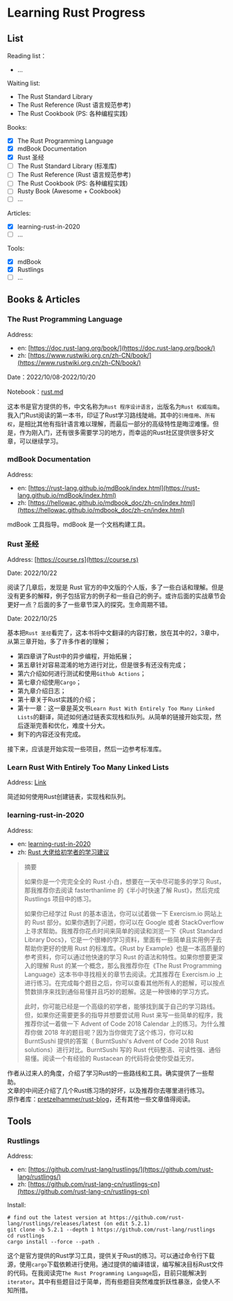 <!-- +++
author: lxmon
create: 2022-10-21
modify: 2022-10-21
tag: [notebook]
+++ -->

# Learning Rust Progress

## List

Reading list：

- ...

Waiting list:

- The Rust Standard Library
- The Rust Reference (Rust 语言规范参考)
- The Rust Cookbook (PS: 各种编程实践)

Books:

- [x] The Rust Programming Language
- [x] mdBook Documentation
- [x] Rust 圣经
- [ ] The Rust Standard Library (标准库)
- [ ] The Rust Reference (Rust 语言规范参考)
- [ ] The Rust Cookbook (PS: 各种编程实践)
- [ ] Rusty Book (Awesome + Cookbook)
- [ ] ...

Articles:

- [x] learning-rust-in-2020
- [ ] ...

Tools:

- [x] mdBook
- [x] Rustlings
- [ ] ...

## Books & Articles

### The Rust Programming Language

Address:

- en: [https://doc.rust-lang.org/book/](https://doc.rust-lang.org/book/)
- zh: [https://www.rustwiki.org.cn/zh-CN/book/](https://www.rustwiki.org.cn/zh-CN/book/)

Date：2022/10/08-2022/10/20

Notebook：[rust.md](./rust.html)

这本书是官方提供的书，中文名称为`Rust 程序设计语言`，出版名为`Rust 权威指南`。我入门Rust阅读的第一本书，印证了Rust学习路线陡峭。其中的`引用借用`、`所有权`，是相比其他有指针语言难以理解，而最后一部分的高级特性是晦涩难懂。但是，作为刚入门，还有很多需要学习的地方，而幸运的Rust社区提供很多好文章，可以继续学习。

### mdBook Documentation

Address:

- en: [https://rust-lang.github.io/mdBook/index.html](https://rust-lang.github.io/mdBook/index.html)
- zh: [https://hellowac.github.io/mdbook_doc/zh-cn/index.html](https://hellowac.github.io/mdbook_doc/zh-cn/index.html)

mdBook 工具指导。mdBook 是一个文档构建工具。

### Rust 圣经

Address: [https://course.rs](https://course.rs)

Date: 2022/10/22

阅读了几章后，发现是 Rust 官方的中文版的个人版，多了一些白话和理解。但是没有更多的解释，例子包括官方的例子和一些自己的例子。或许后面的实战章节会更好一点？后面的多了一些章节深入的探究。生命周期不错。

Date: 2022/10/25

基本把`Rust 圣经`看完了，这本书将中文翻译的内容打散，放在其中的2，3章中，从第三章开始，多了许多作者的理解；

- 第四章讲了Rust中的异步编程，开始拓展；
- 第五章针对容易混淆的地方进行对比，但是很多有还没有完成；
- 第六介绍如何进行测试和使用`Github Actions`；
- 第七章介绍使用`Cargo`；
- 第九章介绍日志；
- 第十章关于Rust实践的介绍；
- 第十一章：这一章是英文书`Learn Rust With Entirely Too Many Linked Lists`的翻译，简述如何通过链表实现栈和队列。从简单的链接开始实现，然后逐渐完善和优化，难度十分大。
- 剩下的内容还没有完成。

接下来，应该是开始实现一些项目，然后一边参考标准库。

### Learn Rust With Entirely Too Many Linked Lists

Address: [Link](https://rust-unofficial.github.io/too-many-lists/)

简述如何使用Rust创建链表，实现栈和队列。

### learning-rust-in-2020

Address:

- en: [learning-rust-in-2020](https://github.com/pretzelhammer/rust-blog/blob/master/posts/learning-rust-in-2020.md)
- zh: [Rust 大佬给初学者的学习建议](https://github.com/rustlang-cn/Rustt/blob/main/Articles/%5B2022-04-02%5D%20Rust%20%E5%A4%A7%E4%BD%AC%E7%BB%99%E5%88%9D%E5%AD%A6%E8%80%85%E7%9A%84%E5%AD%A6%E4%B9%A0%E5%BB%BA%E8%AE%AE.md)

> 摘要
>
> 如果你是一个完完全全的 Rust 小白，想要在一天中尽可能多的学习 Rust，那我推荐你去阅读 fasterthanlime 的《半小时快速了解 Rust》，然后完成 Rustlings 项目中的练习。
>
> 如果你已经学过 Rust 的基本语法，你可以试着做一下 Exercism.io 网站上的 Rust 部分。如果你遇到了问题，你可以在 Google 或者 StackOverflow 上寻求帮助。我推荐你花点时间来简单的阅读和浏览一下《Rust Standard Library Docs》，它是一个很棒的学习资料，里面有一些简单且实用例子去帮助你更好的使用 Rust 的标准库。《Rust by Example》也是一本高质量的参考资料，你可以通过他快速的学习 Rust 的语法和特性。如果你想要更深入的理解 Rust 的某一个概念，那么我推荐你在《The Rust Programming Language》这本书中寻找相关的章节去阅读。尤其推荐在 Exercism.io 上进行练习。在完成每个题目之后，你可以查看其他所有人的题解，可以按点赞数排序来找到通俗易懂并且巧妙的题解。这是一种很棒的学习方式。
>
> 此时，你可能已经是一个高级的初学者，能够找到属于自己的学习路线。但，如果你还需要更多的指导并想要尝试用 Rust 来写一些简单的程序，我推荐你试一着做一下 Advent of Code 2018 Calendar 上的练习。为什么推荐你做 2018 年的题目呢？因为当你做完了这个练习，你可以和 BurntSushi 提供的答案（ BurntSushi's Advent of Code 2018 Rust solutions）进行对比。BurntSushi 写的 Rust 代码整洁、可读性强、通俗易懂。阅读一个有经验的 Rustacean 的代码将会使你受益无穷。

作者从过来人的角度，介绍了学习Rust的一些路线和工具。确实提供了一些帮助。<br>文章的中间还介绍了几个Rust练习场的好坏，以及推荐你去哪里进行练习。<br>原作者库：[pretzelhammer/rust-blog](https://github.com/pretzelhammer/rust-blog)，还有其他一些文章值得阅读。

## Tools

### Rustlings

Address:

- en: [https://github.com/rust-lang/rustlings/](https://github.com/rust-lang/rustlings/)
- zh: [https://github.com/rust-lang-cn/rustlings-cn](https://github.com/rust-lang-cn/rustlings-cn)

Install:

```shell
# find out the latest version at https://github.com/rust-lang/rustlings/releases/latest (on edit 5.2.1)
git clone -b 5.2.1 --depth 1 https://github.com/rust-lang/rustlings
cd rustlings
cargo install --force --path .
```

这个是官方提供的Rust学习工具，提供关于Rust的练习。可以通过命令行下载源，使用`cargo`下载依赖进行使用。通过提供的编译错误，编写解决目标Rust文件的代码。在我阅读完`The Rust Programming Language`后，目前只能解决到`iterator`。其中有些题目过于简单，而有些题目突然难度折跃性暴涨，会使人不知所措。
